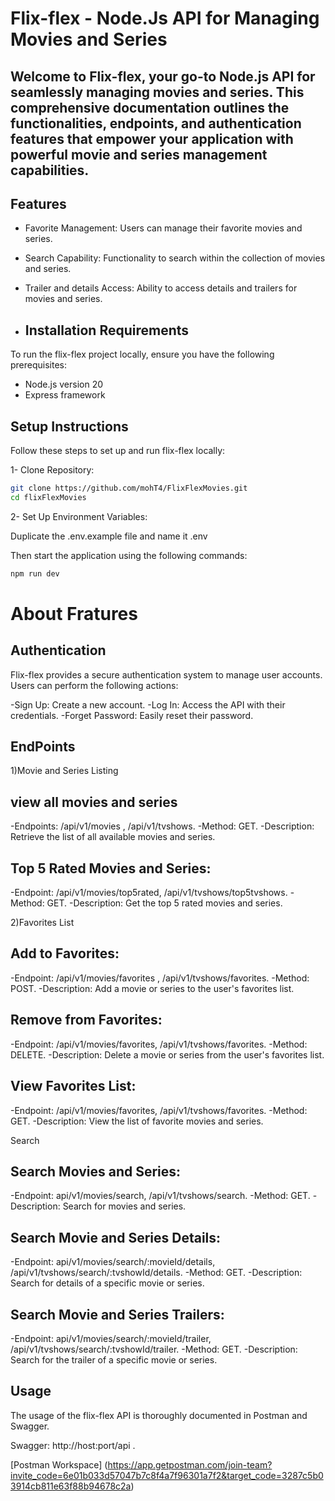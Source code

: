 # Flix-flex - Node.Js API for Managing Movies and Series
## Welcome to Flix-flex, your go-to Node.js API for seamlessly managing movies and series. This comprehensive documentation outlines the functionalities, endpoints, and authentication features that empower your application with powerful movie and series management capabilities.

## Features
- Favorite Management: Users can manage their favorite movies and series.
- Search Capability: Functionality to search within the collection of movies and series.
- Trailer and details Access: Ability to access details and trailers for movies and series.

- ## Installation Requirements
To run the flix-flex project locally, ensure you have the following prerequisites:
- Node.js version 20
- Express framework

## Setup Instructions
Follow these steps to set up and run flix-flex locally:

1- Clone Repository:

```bash
git clone https://github.com/mohT4/FlixFlexMovies.git
cd flixFlexMovies
```
2- Set Up Environment Variables:


Duplicate the .env.example file  and name it .env

Then start the application using the following commands:
```bash
npm run dev
```
# About Fratures

## Authentication
Flix-flex provides a secure authentication system to manage user accounts. Users can perform the following actions:

-Sign Up: Create a new account.
-Log In: Access the API with their credentials.
-Forget Password: Easily reset their password.

## EndPoints 
1)Movie and Series Listing

## view all movies and series 
-Endpoints: /api/v1/movies , /api/v1/tvshows.
-Method: GET.
-Description: Retrieve the list of all available movies and series.

## Top 5 Rated Movies and Series:
-Endpoint: /api/v1/movies/top5rated, /api/v1/tvshows/top5tvshows.
-Method: GET.
-Description: Get the top 5 rated movies and series.

2)Favorites List 

## Add to Favorites:
-Endpoint: /api/v1/movies/favorites , /api/v1/tvshows/favorites.
-Method: POST.
-Description: Add a movie or series to the user's favorites list.

## Remove from Favorites:
-Endpoint: /api/v1/movies/favorites, /api/v1/tvshows/favorites.
-Method: DELETE.
-Description: Delete a movie or series from the user's favorites list.

## View Favorites List:
-Endpoint: /api/v1/movies/favorites, /api/v1/tvshows/favorites.
-Method: GET.
-Description: View the list of favorite movies and series.

Search

## Search Movies and Series:
-Endpoint: api/v1/movies/search, /api/v1/tvshows/search.
-Method: GET.
-Description: Search for movies and series.

## Search Movie and Series Details:
-Endpoint: api/v1/movies/search/:movieId/details, /api/v1/tvshows/search/:tvshowId/details.
-Method: GET.
-Description: Search for details of a specific movie or series.

## Search Movie and Series Trailers:
-Endpoint: api/v1/movies/search/:movieId/trailer, /api/v1/tvshows/search/:tvshowId/trailer.
-Method: GET.
-Description: Search for the trailer of a specific movie or series.

## Usage
The usage of the flix-flex API is thoroughly documented in Postman and Swagger.

Swagger: http://host:port/api .

[Postman Workspace] (https://app.getpostman.com/join-team?invite_code=6e01b033d57047b7c8f4a7f96301a7f2&target_code=3287c5b03914cb811e63f88b94678c2a)

